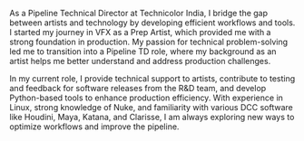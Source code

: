 As a Pipeline Technical Director at Technicolor India, I bridge the gap between artists and technology by developing efficient workflows and tools. I started my journey in VFX as a Prep Artist, which provided me with a strong foundation in production. My passion for technical problem-solving led me to transition into a Pipeline TD role, where my background as an artist helps me better understand and address production challenges.

In my current role, I provide technical support to artists, contribute to testing and feedback for software releases from the R&D team, and develop Python-based tools to enhance production efficiency. With experience in Linux, strong knowledge of Nuke, and familiarity with various DCC software like Houdini, Maya, Katana, and Clarisse, I am always exploring new ways to optimize workflows and improve the pipeline.
